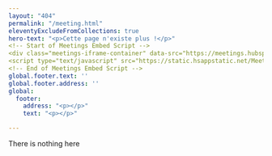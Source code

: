 ```yaml
---
layout: "404"
permalink: "/meeting.html"
eleventyExcludeFromCollections: true
hero-text: "<p>Cette page n'existe plus !</p>"
<!-- Start of Meetings Embed Script -->
<div class="meetings-iframe-container" data-src="https://meetings.hubspot.com/moly-richez?embed=true"></div>
<script type="text/javascript" src="https://static.hsappstatic.net/MeetingsEmbed/ex/MeetingsEmbedCode.js"></script>
<!-- End of Meetings Embed Script -->
global.footer.text: ''
global.footer.address: ''
global:
  footer:
    address: "<p></p>"
    text: "<p></p>"

---
```

There is nothing here
